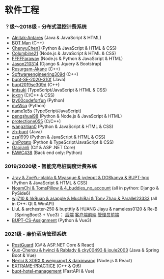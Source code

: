 # 软件工程

### ？级～2018级 - 分布式温控计费系统

* [Alnitak-Antares](https://github.com/Alnitak-Antares/distributed-ac-system) (Java & JavaScript & HTML)
* [BOT Man](https://github.com/BOT-Man-JL/BUPT-Projects/tree/master/3-2-Software-Engineering) (C++)
* [ChenyuChen1](https://github.com/ChenyuChen1/hotel_A) (Python & JavaScript & HTML & CSS)
* [Columbine21](https://github.com/Columbine21/air-system-frontend) (Node.js & JavaScript & HTML & CSS)
* [FFFFFaraway](https://github.com/FFFFFaraway/BUPT-Distributed-Temperature-Control-System) (Node.js & Python & JavaScript & HTML)
* [Jason210314](https://github.com/Jason210314/BuptAirConditionerSystem) (Django & Jquery & Bootstrap)
* [Resurgam-Akane](https://github.com/Resurgam-Akane/BUPT-SoftwareEngineering) (C++)
* [Softwareengineering309d](https://github.com/Softwareengineering309d/BUPTACststem) (C++)
* [bupt-SE-2020-310f](https://github.com/bupt-SE-2020-310f/dtcbs-310f) (Java)
* [bupt2019se309d](https://github.com/bupt2019se309d/AirConditioner) (C++)
* [imtsuki](https://github.com/imtsuki/aircon) (TypeScript/JavaScript & HTML & CSS)
* [joxon](https://github.com/joxon/aircond-server) (C/C++ & CSS)
* [lzy00codeforfun](https://github.com/lzy00codeforfun/DistributedAirConditioner) (Python)
* [myWsq](https://github.com/myWsq/bupt-air-backend) (Python)
* [name1e5s](https://github.com/kuso-kodo/acdc-new) (TypeScript/JavaScript)
* [pengshuai98](https://github.com/pengshuai98/Distributed-temperature-control-system-for-BUPT) (Python & Node.js & JavaScript & HTML)
* [protectione055](https://github.com/protectione055/BUPT-HOTEL-Air-condition-Billing-System) (C/C++)
* [wangzitian0](https://github.com/wangzitian0/air-condition-system) (Python & JavaScript & HTML & CSS)
* [zh-bupt](https://github.com/zh-bupt/AirConditioningSystem) (Java)
* [zza1999](https://github.com/zza1999/Software-Engineering) (Python & JavaScript & HTML & CSS)
* [JmPotato](https://github.com/JmPotato/DCTCS) (Python & TypeScript/JavaScript & CSS)
* [Gaojianli](https://github.com/Gaojianli/software-engineering-web-backend/) (C# & ASP .NET Core)
* [FAWC438](https://github.com/FAWC438/Hotel-Air-Conditioning-Dispatching-System) (Back end only: Python)

### 2019/2020级 - 智能充电桩调度计费系统

* [Jray & ZoeYu-blabla & Myasque & jydeppt & DOSkanya & BUPT-hqc](https://github.com/Jraaay/Charging-in-BUPT) (Python & JavaScript & HTML & CSS)
* [NoamChi & TomsPillow & 4_buddies_no_account](https://github.com/PopChicken/acss_repo) (all in python: Django & PySide6)
* [wjj710 & hkRuan & asapple & MuchiBai & Tony Zhao & Parallel23333](https://github.com/wjj710/Charging-Pile-System) (all in C++: Qt & WinAPI)
* LiuL & archester-250 & buptttly & HUANG Jiayu & nameless0120 & Re-B（SpringBoot3 + Vue3）： [后端](https://github.com/1475505/Awesome-Charging)    [客户端前端](https://github.com/buptttly/Awesome-charging-Fe)    [管理员前端](https://github.com/1475505/Awesome-Charging-Admin-Fe)
* [BUPT-CS-Assignment](https://github.com/BUPT-CS-Assignment/TAP-frontend) (Python & Vue3)

### 2021级 - 廉价酒店管理系统

* [PostGuard](https://github.com/post-guard/Martina) (C# & ASP.NET Core & React)
* [Guo-Chenxu & hvinci & Rablady & cky00493 & joule2003](https://github.com/Guo-Chenxu/hotel-backend) (Java & Spring Boot & Vue)
* [Nerlci & 3DRX & weiguang1 & daixinwang](https://github.com/Nerlci/hotel_management) (Node.js & React)
* [EXTRAME-PRACTICE](https://github.com/ye-rm/EXTRAME-PRACTICE) (C++ & Qt6)
* [bupt-hotel-management](https://github.com/SamuraiBUPT/bupt-hotel-management) (FastAPI & Vue)